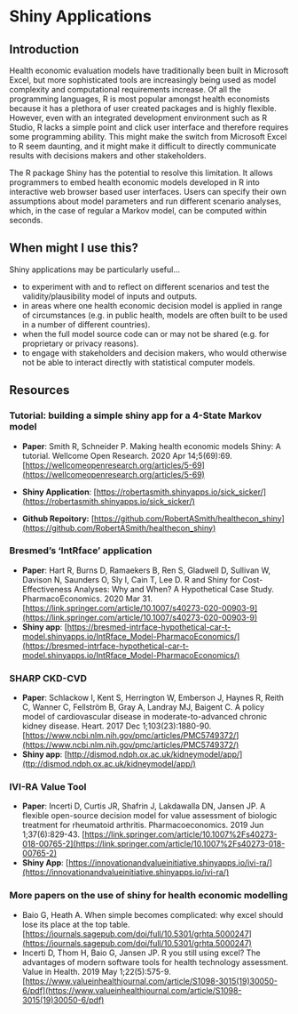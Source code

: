 # Shiny Applications

## Introduction

Health economic evaluation models have traditionally been built in Microsoft Excel, but more sophisticated tools are increasingly being used as model complexity and computational requirements increase. Of all the programming languages, R is most popular amongst health economists because it has a plethora of user created packages and is highly flexible. However, even with an integrated development environment such as R Studio, R lacks a simple point and click user interface and therefore requires some programming ability. This might make the switch from Microsoft Excel to R seem daunting, and it might make it difficult to directly communicate results with decisions makers and other stakeholders.

The R package Shiny has the potential to resolve this limitation. It allows programmers to embed health economic models developed in R into interactive web browser based user interfaces. Users can specify their own assumptions about model parameters and run different scenario analyses, which, in the case of regular a Markov model, can be computed within seconds. 


## When might I use this?

Shiny applications may be particularly useful... 

* to experiment with and to reflect on different scenarios and test the validity/plausibility model of inputs and outputs.
* in areas where one health economic decision model is applied in range of circumstances (e.g. in public health, models are often built to be used in a number of different countries). 
* when the full model source code can or may not be shared (e.g. for proprietary or privacy reasons). 
* to engage with stakeholders and decision makers, who would otherwise not be able to interact directly with statistical computer models. 
 
## Resources

### Tutorial: building a simple shiny app for a 4-State Markov model


* **Paper**: Smith R, Schneider P. Making health economic models Shiny: A tutorial. Wellcome Open Research. 2020 Apr 14;5(69):69. [https://wellcomeopenresearch.org/articles/5-69](https://wellcomeopenresearch.org/articles/5-69)

* **Shiny Application**: [https://robertasmith.shinyapps.io/sick_sicker/](https://robertasmith.shinyapps.io/sick_sicker/)
	
* **Github Repoitory:** [https://github.com/RobertASmith/healthecon_shiny](https://github.com/RobertASmith/healthecon_shiny)	
	
	

### Bresmed’s ‘IntRface’ application 

* **Paper**: Hart R, Burns D, Ramaekers B, Ren S, Gladwell D, Sullivan W, Davison N, Saunders O, Sly I, Cain T, Lee D. R and Shiny for Cost-Effectiveness Analyses: Why and When? A Hypothetical Case Study. PharmacoEconomics. 2020 Mar 31. [https://link.springer.com/article/10.1007/s40273-020-00903-9](https://link.springer.com/article/10.1007/s40273-020-00903-9)
* **Shiny app**: [https://bresmed-intrface-hypothetical-car-t-model.shinyapps.io/IntRface_Model-PharmacoEconomics/](https://bresmed-intrface-hypothetical-car-t-model.shinyapps.io/IntRface_Model-PharmacoEconomics/)

### SHARP CKD-CVD

* **Paper**: Schlackow I, Kent S, Herrington W, Emberson J, Haynes R, Reith C, Wanner C, Fellström B, Gray A, Landray MJ, Baigent C. A policy model of cardiovascular disease in moderate-to-advanced chronic kidney disease. Heart. 2017 Dec 1;103(23):1880-90. [https://www.ncbi.nlm.nih.gov/pmc/articles/PMC5749372/](https://www.ncbi.nlm.nih.gov/pmc/articles/PMC5749372/)
* **Shiny app**: [http://dismod.ndph.ox.ac.uk/kidneymodel/app/](ttp://dismod.ndph.ox.ac.uk/kidneymodel/app/)


### IVI-RA Value Tool


* **Paper**: Incerti D, Curtis JR, Shafrin J, Lakdawalla DN, Jansen JP. A flexible open-source decision model for value assessment of biologic treatment for rheumatoid arthritis. Pharmacoeconomics. 2019 Jun 1;37(6):829-43. [https://link.springer.com/article/10.1007%2Fs40273-018-00765-2](https://link.springer.com/article/10.1007%2Fs40273-018-00765-2)
* **Shiny App**: [https://innovationandvalueinitiative.shinyapps.io/ivi-ra/](https://innovationandvalueinitiative.shinyapps.io/ivi-ra/)
	
	
	
### More papers on the use of shiny for health economic modelling

* Baio G, Heath A. When simple becomes complicated: why excel should lose its place at the top table. [https://journals.sagepub.com/doi/full/10.5301/grhta.5000247](https://journals.sagepub.com/doi/full/10.5301/grhta.5000247)
* Incerti D, Thom H, Baio G, Jansen JP. R you still using excel? The advantages of modern software tools for health technology assessment. Value in Health. 2019 May 1;22(5):575-9. [https://www.valueinhealthjournal.com/article/S1098-3015(19)30050-6/pdf](https://www.valueinhealthjournal.com/article/S1098-3015(19)30050-6/pdf)

